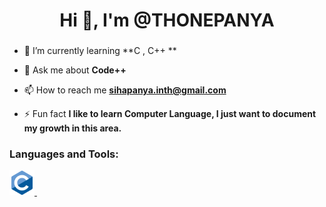 <h1 align="center">Hi 👋, I'm @THONEPANYA</h1>
<h3 align="center"></h3>

- 🌱 I’m currently learning **C , C++ **

- 💬 Ask me about **Code++**

- 📫 How to reach me **sihapanya.inth@gmail.com**

- ⚡ Fun fact **I like to learn Computer Language, I just want to document my growth in this area.**

<h3 align="left">Languages and Tools:</h3>
<p align="left"> <a href="https://www.cprogramming.com/" target="_blank" rel="noreferrer"> <img src="https://raw.githubusercontent.com/devicons/devicon/master/icons/c/c-original.svg" alt="c" width="40" height="40"/> </a> <a href="https://www.w3schools.com/cpp/" target="_blank" rel="noreferrer"> <img 

